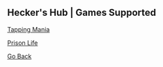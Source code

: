 ## Hecker's Hub | Games Supported

[Tapping Mania](http://www.roblox.com/games/5535087806)

[Prison Life](http://www.roblox.com/games/155615604)

[Go Back](http://hecker-cheats.github.io/heckers-hub)
